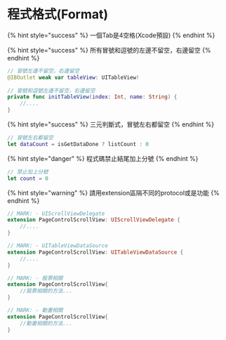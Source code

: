 # 程式格式\(Format\)

{% hint style="success" %}
一個Tab是4空格\(Xcode預設\)
{% endhint %}

{% hint style="success" %}
所有冒號和逗號的左邊不留空，右邊留空
{% endhint %}

```swift
// 冒號左邊不留空，右邊留空
@IBOutlet weak var tableView: UITableView!
    
// 冒號和逗號左邊不留空，右邊留空
private func initTableView(index: Int, name: String) {
    //....
}
```

{% hint style="success" %}
三元判斷式，冒號左右都留空
{% endhint %}

```swift
// 冒號左右都留空
let dataCount = isGetDataDone ? listCount : 0
```

{% hint style="danger" %}
程式碼禁止結尾加上分號
{% endhint %}

```swift
// 禁止加上分號
let count = 0
```

{% hint style="warning" %}
請用extension區隔不同的protocol或是功能
{% endhint %}

```swift
// MARK: - UIScrollViewDelegate
extension PageControlScrollView: UIScrollViewDelegate {
    //....
}

// MARK: - UITableViewDataSource
extension PageControlScrollView: UITableViewDataSource {
    //....
}

// MARK: - 股票相關
extension PageControlScrollView{
    //股票相關的方法...
}

// MARK: - 動畫相關
extension PageControlScrollView{
    //動畫相關的方法...
}
```

